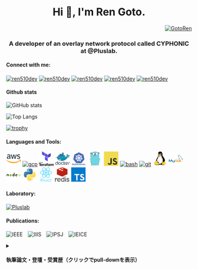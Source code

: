 <!--
### Hi there 👋

**GotoRen/GotoRen** is a ✨ _special_ ✨ repository because its `README.md` (this file) appears on your GitHub profile.

Here are some ideas to get you started:

- 🔭 I’m currently working on ...
- 🌱 I’m currently learning ...
- 👯 I’m looking to collaborate on ...
- 🤔 I’m looking for help with ...
- 💬 Ask me about ...
- 📫 How to reach me: ...
- 😄 Pronouns: ...
- ⚡ Fun fact: ...
-->


<h1 align="center">Hi 👋, I'm Ren Goto.</h1>
<p align="right">
  <a href="https://twitter.com/ren510dev" target="blank"><img src="https://img.shields.io/twitter/follow/ren510dev?logo=twitter&style=for-the-badge" alt="GotoRen" /></a>
</p>
<h3 align="center">A developer of an overlay network protocol called CYPHONIC at @Pluslab.</h3>

<h4 align="left">Connect with me:</h4>
<p align="left">
  <a href="https://twitter.com/ren510dev" target="blank"><img align="center" src="https://cdn.jsdelivr.net/npm/simple-icons@3.0.1/icons/twitter.svg" alt="ren510dev" height="30" width="40" /></a>
  <a href="https://facebook.com/ren510dev" target="blank"><img align="center" src="https://cdn.jsdelivr.net/npm/simple-icons@3.0.1/icons/facebook.svg" alt="ren510dev" height="30" width="40" /></a>
  <a href="https://qiita.com/ren510dev" target="blank"><img align="center" src="https://cdn.jsdelivr.net/npm/simple-icons@3.0.1/icons/qiita.svg" alt="ren510dev" height="30" width="40" /></a>
  <a href="https://note.com/ren510dev/" target="blank"><img align="center" src="https://user-images.githubusercontent.com/112791825/188297367-c7420067-10bb-4145-b768-ea643d475115.svg" alt="ren510dev" height="50" width="60" /></a>
  <a href="https://speakerdeck.com/ren510dev" target="blank"><img align="center" src="https://cdn.jsdelivr.net/npm/simple-icons@3.0.1/icons/speakerdeck.svg" alt="ren510dev" height="30" width="40" /></a>
</p>

<h4 align="left">Github stats</h4>

<!-- https://github.com/anuraghazra/github-readme-stats -->

![GitHub stats](https://github-readme-stats.vercel.app/api?username=GotoRen&include_all_commits=true&hide=contribs,prs,issues&title_color=fff&icon_color=f9f9f9&text_color=9f9f9f&bg_color=151515) 

![Top Langs](https://github-readme-stats.vercel.app/api/top-langs/?username=GotoRen&hide=html,css&layout=compact&title_color=fff&icon_color=f9f9f9&text_color=9f9f9f&bg_color=151515)

[![trophy](https://github-profile-trophy.vercel.app/?username=GotoRen&theme=onedark&column=8)](https://github.com/GotoRen/github-profile-trophy)

<h4 align="left">Languages and Tools:</h4>
<p align="left"> 
  <a href="https://aws.amazon.com/" target="_blank"> 
  <img src="https://raw.githubusercontent.com/devicons/devicon/master/icons/amazonwebservices/amazonwebservices-original-wordmark.svg"
  alt="aws" width="40" height="40" /></a> 
  <a href="https://cloud.google.com/" target="_blank"> 
  <img src="https://www.vectorlogo.zone/logos/google_cloud/google_cloud-icon.svg"
  alt="gcp" width="40" height="40" /></a>
  <a href="https://www.terraform.io//" target="_blank"> 
  <img src="https://raw.githubusercontent.com/devicons/devicon/master/icons/terraform/terraform-original-wordmark.svg"
  alt="terraform" width="40" height="40" /></a>
  <a href="https://www.docker.com/" target="_blank">
  <img src="https://raw.githubusercontent.com/devicons/devicon/master/icons/docker/docker-original-wordmark.svg"
  alt="docker" width="40" height="40" /></a>
  <a href="https://kubernetes.io//" target="_blank">
  <img src="https://raw.githubusercontent.com/devicons/devicon/master/icons/kubernetes/kubernetes-plain-wordmark.svg"
  alt="kubernetes" width="40" height="40" /></a>
  <a href="https://golang.org" target="_blank"> 
  <img src="https://raw.githubusercontent.com/devicons/devicon/master/icons/go/go-original.svg" 
  alt="go" width="40"height="40" /></a> 
  <a href="https://developer.mozilla.org/en-US/docs/Web/JavaScript" target="_blank"> 
  <img src="https://raw.githubusercontent.com/devicons/devicon/master/icons/javascript/javascript-original.svg"
  alt="javascript" width="40" height="40" /></a>
  <a href="https://www.gnu.org/software/bash/" target="_blank"> 
  <img src="https://www.vectorlogo.zone/logos/gnu_bash/gnu_bash-icon.svg" 
  alt="bash" width="40" height="40" /></a>
  <a href="https://git-scm.com/" target="_blank"> 
  <img src="https://www.vectorlogo.zone/logos/git-scm/git-scm-icon.svg" 
  alt="git" width="40" height="40" /></a>
  <a href="https://www.linux.org/" target="_blank"> 
  <img src="https://raw.githubusercontent.com/devicons/devicon/master/icons/linux/linux-original.svg" 
  alt="linux" width="40" height="40" /></a> 
  <a href="https://www.mysql.com/" target="_blank"> 
  <img src="https://raw.githubusercontent.com/devicons/devicon/master/icons/mysql/mysql-original-wordmark.svg"
  alt="mysql" width="40" height="40" /></a> 
  <a href="https://nodejs.org" target="_blank"> 
  <img src="https://raw.githubusercontent.com/devicons/devicon/master/icons/nodejs/nodejs-original-wordmark.svg"
  alt="nodejs" width="40" height="40" /></a> 
  <a href="https://www.python.org" target="_blank"> 
  <img src="https://raw.githubusercontent.com/devicons/devicon/master/icons/python/python-original.svg" 
  alt="python" width="40" height="40" /></a> 
  <a href="https://reactjs.org/" target="_blank"> 
  <img src="https://raw.githubusercontent.com/devicons/devicon/master/icons/react/react-original-wordmark.svg"
  alt="react" width="40" height="40" /></a> 
  <a href="https://redis.io" target="_blank"> 
  <img src="https://raw.githubusercontent.com/devicons/devicon/master/icons/redis/redis-original-wordmark.svg"
  alt="redis" width="40" height="40" /></a> 
  <a href="https://www.typescriptlang.org/" target="_blank"> 
  <img src="https://raw.githubusercontent.com/devicons/devicon/master/icons/typescript/typescript-original.svg"
  alt="typescript" width="40" height="40" /></a>

<h4 align="left">Laboratory:</h4>
<a href="https://pluslab.org" target="blank"><img align="center" src="https://user-images.githubusercontent.com/112791825/188297664-f378eada-35db-4139-9198-f7980199785f.svg" alt="Pluslab" height="30" width="40" /></a>

<h4 align="left">Publications:</h4>

<img align="center" src="https://user-images.githubusercontent.com/63791288/188320997-c2d695ea-5fcb-46be-9715-b16f9469b59d.png" alt="IEEE" height="40" width="50" />&emsp;<img align="center" src="https://user-images.githubusercontent.com/63791288/188321001-f76a8afb-75d0-4fab-bb27-102fc936cc17.png" alt="IIIS" height="40" width="50" />&emsp;<img align="center" src="https://user-images.githubusercontent.com/63791288/188321002-4f136e57-da2c-44c9-95ab-8247eee25452.png" alt="IPSJ" height="40" width="50" />&emsp;<img align="center" src="https://user-images.githubusercontent.com/63791288/188320998-59748736-451a-4118-9d96-44699d81514c.png" alt="IEICE" height="40" width="50" />&emsp;


<details>
<summary><h4>執筆論文・登壇・受賞歴（クリックでpull-downを表示）</h4></summary>

- 【IEEE】Conference: The 4th Global Conference on Life Sciences and Technologies: LifeTech 2022
  - March 2023.
  - In progress.
  - In progress.
- 【IEICE】<u>**Journal</u>: IEICE Communications Express: ComEX 2022**
  - In progress.
  - Design of new CYPHONIC adapter focused on packet sequential processing scheme
  - In progress.
- 【IPSJ】Conference: The 20th IPSJ IEEE Workshop on Informatics: WiNF 2022
  - December 2022.
  - CYPHONICサーバ群のオートスケーリングのためのメモリ管理手法に関する検討
  - In progress.
- 【IIIS】<u>**Journal</u>:  IIIS  Journal of Systemics, Cybernetics and Informatics: JSCI 2022**
  - In progress.
  - Extension mechanism of overlay network protocol to support digital authenticates
  - In progress.
- 【IIIS】<u>**Journal</u>:  IIIS  Journal of Systemics, Cybernetics and Informatics: JSCI 2022**
  - October 2022.
  - Design and Basic Evaluation of Virtual IPv4-based CYPHONIC adapter
  - https://www.iiisci.org/DOIJSCI/ZA359HK22/
- 【IEEE】Conference: The 11th IEEE Global Conference on Consumer Electronics: GCCE 2022
  - October 2022.
  - Proposal of an extended CYPHONIC adapter supporting general nodes using virtual IPv6 addresses
  - In progress.
- 【IIIS】Conference: The 26th IIIS World Multi-Conference on Systemics, Cybernetics and Informatics: WMSCI 2022
  - July 2022.
  - Extension mechanism of overlay network protocol to support digital authenticates
  - https://www.iiis.org/DOI2022/SA050QX/
- 【IIIS】Conference: The 13th IIIS International Multi-Conference on Complexity, Informatics and Cybernetics: IMCIC 2022
  - March 2022.
  - Design and Basic Evaluation of Virtual IPv4-based CYPHONIC adapter
  - https://www.iiis.org/DOI2022/ZA359HK/
- 【IPSJ】Conference: The 33th IPSJ Consumer Devices & System: CDS 2022
  - January 2022.
  - 仮想IPv4アドレスを想定したCYPHONICアダプタの設計と基礎評価
  - https://jglobal.jst.go.jp/en/detail?JGLOBAL_ID=202202291942447619
- 【IEEE】Conference: The 19th IEEE ConsumerCommunications&NetworkingConference: CCNC 2022
  - January 2022.
  - Demonstration of video conferencing tool with overlay network protocol
  - https://ieeexplore.ieee.org/document/9700703
- 【IEEE】Conference: The 40th IEEE International Conference on Consumer Electronics: ICCE 2022
  - January 2022.
  - Evaluation of new CYPHONIC: Overlay network protocol based on Go language
  - https://ieeexplore.ieee.org/document/9730323
- 【IEICE】Conference: 令和三年度 電気・電子・情報関係学会 東海支部連合大会
  - September 2021.
  - iOSにおけるアプリケーション内独自プロトコル実装に関する一検討
  - https://jglobal.jst.go.jp/detail?JGLOBAL_ID=202202266081463947

</details>

